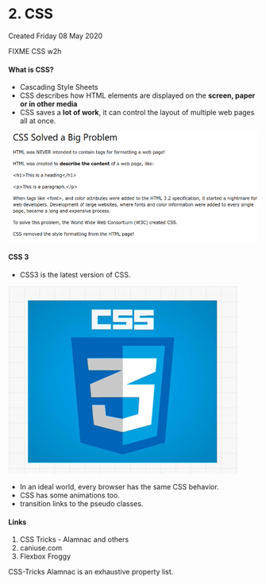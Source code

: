 # 2. CSS
Created Friday 08 May 2020

FIXME CSS w2h

#### What is CSS?
* Cascading Style Sheets
* CSS describes how HTML elements are displayed on the **screen, paper or in other media**
* CSS saves a **lot of work**, it can control the layout of multiple web pages all at once.

![](/assets/2_CSS-image-1.png)

#### CSS 3
* CSS3 is the latest version of CSS.

![](/assets/2_CSS-image-2.png)

* In an ideal world, every browser has the same CSS behavior.
* CSS has some animations too.
* transition links to the pseudo classes.


#### Links
1. CSS Tricks - Alamnac and others
2. caniuse.com
3. Flexbox Froggy

CSS-Tricks Alamnac is an exhaustive property list.


